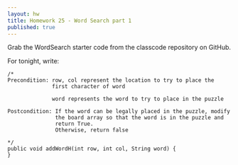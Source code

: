 ```yaml
---
layout: hw
title: Homework 25 - Word Search part 1
published: true
---
```


Grab the WordSearch starter code from the classcode repository on GitHub.

For tonight, write:

```
/*
Precondition: row, col represent the location to try to place the
	          first character of word

              word represents the word to try to place in the puzzle

Postcondition: If the word can be legally placed in the puzzle, modify
	           the board array so that the word is in the puzzle and
			   return True.
			   Otherwise, return false
	          
*/
public void addWordH(int row, int col, String word) {
}
```
